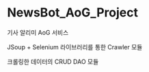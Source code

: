 # NewsBot_AoG_Project
기사 알리미 AoG 서비스

JSoup + Selenium 라이브러리를 통한 Crawler 모듈 

크롤링한 데이터의 CRUD DAO 모듈
